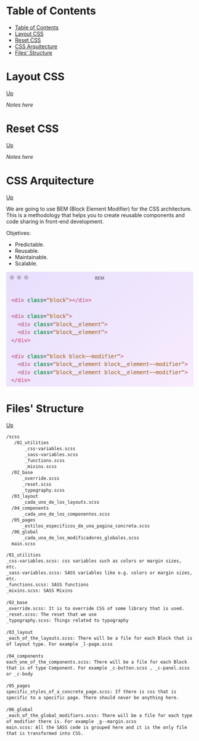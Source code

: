 # Table of Contents
- [Table of Contents](#table-of-contents)
- [Layout CSS](#layout-css)
- [Reset CSS](#reset-css)
- [CSS Arquitecture](#css-arquitecture)
- [Files' Structure](#files-structure)

# Layout CSS
[Up](#table-of-contents)

*Notes here*

# Reset CSS
[Up](#table-of-contents)

*Notes here*

# CSS Arquitecture
[Up](#table-of-contents)

We are going to use BEM (Block Element Modifier) for the CSS architecture. This is a methodology that helps you to create reusable components and code sharing in front-end development.

Objetives:
- Predictable.
- Reusable.
- Maintainable.
- Scalable.

![BEM](./Assets/02_bem.png)

# Files' Structure
[Up](#table-of-contents)

```
/scss
   /01_utilities
       _css-variables.scss
       _sass-variables.scss
       _functions.scss
       _mixins.scss
  /02_base
      _override.scss
      _reset.scss
      _typography.scss
  /03_layout
      _cada_uno_de_los_layouts.scss
  /04_components
      _cada_uno_de_los_componentes.scss
  /05_pages
      _estilos_especificos_de_una_pagina_concreta.scss
  /06_global
      _cada_una_de_los_modificadores_globales.scss
  main.scss
```

```
/01_utilities
_css-variables.scss: css variables such as colors or margin sizes, etc.
_sass-variables.scss: SASS variables like e.g. colors or margin sizes, etc.
_functions.scss: SASS functions
_mixins.scss: SASS Mixins

/02_base
_override.scss: It is to override CSS of some library that is used.
_reset.scss: The reset that we use
_typography.scss: Things related to typography

/03_layout
_each_of_the_layouts.scss: There will be a file for each Block that is of layout type. For example _l-page.scss

/04_components
each_one_of_the_components.scss: There will be a file for each Block that is of type Component. For example _c-button.scss , _c-panel.scss or _c-body

/05_pages
specific_styles_of_a_concrete_page.scss: If there is css that is specific to a specific page. There should never be anything here.

/06_global
_each_of_the_global_modifiers.scss: There will be a file for each type of modifier there is. For example _g--margin.scss
main.scss: All the SASS code is grouped here and it is the only file that is transformed into CSS.
```